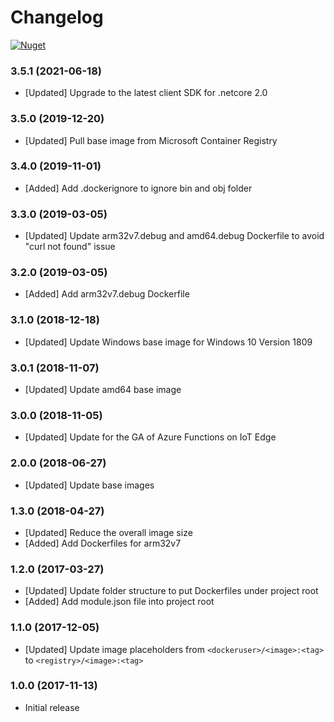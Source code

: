 # Changelog

[![Nuget](https://img.shields.io/nuget/v/Microsoft.Azure.IoT.Edge.Function.svg)](https://www.nuget.org/packages/Microsoft.Azure.IoT.Edge.Function/)

### 3.5.1 (2021-06-18)
* [Updated] Upgrade to the latest client SDK for .netcore 2.0

### 3.5.0 (2019-12-20)
* [Updated] Pull base image from Microsoft Container Registry

### 3.4.0 (2019-11-01)
* [Added] Add .dockerignore to ignore bin and obj folder

### 3.3.0 (2019-03-05)
* [Updated] Update arm32v7.debug and amd64.debug Dockerfile to avoid "curl not found" issue

### 3.2.0 (2019-03-05)
* [Added] Add arm32v7.debug Dockerfile

### 3.1.0 (2018-12-18)
* [Updated] Update Windows base image for Windows 10 Version 1809

### 3.0.1 (2018-11-07)
* [Updated] Update amd64 base image

### 3.0.0 (2018-11-05)
* [Updated] Update for the GA of Azure Functions on IoT Edge

### 2.0.0 (2018-06-27)
* [Updated] Update base images

### 1.3.0 (2018-04-27)
* [Updated] Reduce the overall image size
* [Added] Add Dockerfiles for arm32v7

### 1.2.0 (2017-03-27)
* [Updated] Update folder structure to put Dockerfiles under project root
* [Added] Add module.json file into project root

### 1.1.0 (2017-12-05)
* [Updated] Update image placeholders from `<dockeruser>/<image>:<tag>` to `<registry>/<image>:<tag>`

### 1.0.0 (2017-11-13)
* Initial release
